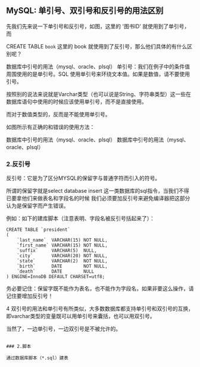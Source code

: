 ## MySQL: 单引号、双引号和反引号的用法区别

先我们先来说一下单引号和反引号，如图，这里的   '图书ID'   就使用到了单引号，而

 CREATE TABLE `book`  这里的  book  就使用到了反引号，那么他们具体的有什么区别呢？

数据库中引号的用法（mysql、oracle、plsql）
单引号：我们在例子中的条件值周围使用的是单引号。SQL 使用单引号来环绕文本值。如果是数值，请不要使用引号。

按照别的说法来说就是Varchar类型（也可以说是String、字符串类型）这一些在数据库语句中使用的时候应该使用单引号，而不是直接使用。

而对于数值类型的，反而是不能使用单引号。

如图所示有正确的和错误的使用方法：

数据库中引号的用法（mysql、oracle、plsql）
数据库中引号的用法（mysql、oracle、plsql）

### 2.反引号

反引号：它是为了区分MYSQL的保留字与普通字符而引入的符号。

所谓的保留字就是select database insert 这一类数据库的sql指令，当我们不得已要拿他们来做表名和字段名的时候 我们必须要加反引号来避免编译器把这部分认为是保留字而产生错误。

例如：如下的建库脚本（注意表明、字段名被反引号括起来了）：

```mysql
CREATE TABLE `president`
(
    `last_name`  VARCHAR(15) NOT NULL,
    `first_name` VARCHAR(15) NOT NULL,
    `suffix`     VARCHAR(5)  NULL,
    `city`       VARCHAR(20) NOT NULL,
    `state`      VARCHAR(2)  NOT NULL,
    `birth`      DATE        NOT NULL,
    `death`      DATE        NULL
) ENGINE=InnoDB DEFAULT CHARSET=utf8;
```

务必要记住：保留字既不能作为表名，也不能作为字段名，如果非要这么操作，请记住要增加反引号！

4
双引号的用法和单引号有所类似，大多数数据库都支持单引号和双引号的互换，即varchar类型的变量既可以用单引号来囊括，也可以用双引号。

当然了，一边单引号，一边双引号是不被允许的。
```

### 2.脚本

通过数据库脚本（*.sql）建表




